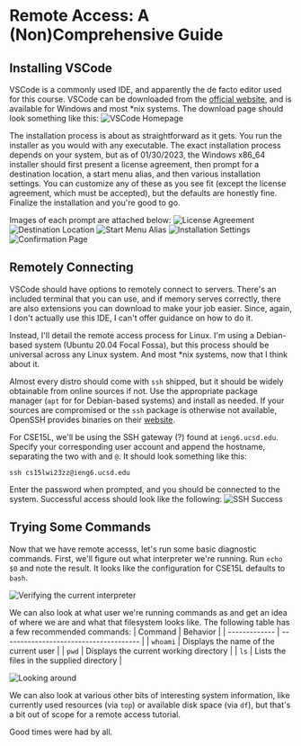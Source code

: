 # Remote Access: A (Non)Comprehensive Guide

## Installing VSCode
VSCode is a commonly used IDE, and apparently the de facto editor used for this course. VSCode can be downloaded from the [official website](https://code.visualstudio.com/), and is available for Windows and most \*nix systems. The download page should look something like this:
![VSCode Homepage](images/remote_access/vscode_site.png)

The installation process is about as straightforward as it gets. You run the installer as you would with any executable. The exact installation process depends on your system, but as of 01/30/2023, the Windows x86_64 installer should first present a license agreement, then prompt for a destination location, a start menu alias, and then various installation settings. You can customize any of these as you see fit (except the license agreement, which must be accepted), but the defaults are honestly fine. Finalize the installation and you're good to go.

Images of each prompt are attached below:
![License Agreement](images/remote_access/license.png)
![Destination Location](images/remote_access/destination.png)
![Start Menu Alias](images/remote_access/start.png)
![Installation Settings](images/remote_access/installation.png)
![Confirmation Page](images/remote_access/confirmation.png)

## Remotely Connecting
VSCode should have options to remotely connect to servers. There's an included terminal that you can use, and if memory serves correctly, there are also extensions you can download to make your job easier. Since, again, I don't actually use this IDE, I can't offer guidance on how to do it.

Instead, I'll detail the remote access process for Linux. I'm using a Debian-based system (Ubuntu 20.04 Focal Fossa), but this process should be universal across any Linux system. And most \*nix systems, now that I think about it.

Almost every distro should come with `ssh` shipped, but it should be widely obtainable from online sources if not. Use the appropriate package manager (`apt` for for Debian-based systems) and install as needed. If your sources are compromised or the `ssh` package is otherwise not available, OpenSSH provides binaries on their [website](https://www.openssh.com/).

For CSE15L, we'll be using the SSH gateway (?) found at `ieng6.ucsd.edu`. Specify your corresponding user account and append the hostname, separating the two with and `@`. It should look something like this:

```
ssh cs15lwi23zz@ieng6.ucsd.edu
```

Enter the password when prompted, and you should be connected to the system. Successful access should look like the following:
![SSH Success](images/remote_access/ssh_success.png)

## Trying Some Commands
Now that we have remote accesss, let's run some basic diagnostic commands. First, we'll figure out what interpreter we're running. Run `echo  $0` and note the result. It looks like the configuration for CSE15L defaults to `bash`.

![Verifying the current interpreter](images/remote_access/interpreter_result.png)

We can also look at what user we're running commands as and get an idea of where we are and what that filesystem looks like. The following table has a few recommended commands:
|    Command    |                Behavior                   |
| ------------- | --------------------------------------    |
|   `whoami`    | Displays the name of the current user     |
|    `pwd`      | Displays the current working directory    |
|     `ls`      | Lists the files in the supplied directory |

![Looking around](images/remote_access/looking_around.png)

We can also look at various other bits of interesting system information, like currently used resources (via `top`) or available disk space (via `df`), but that's a bit out of scope for a remote access tutorial.

Good times were had by all.